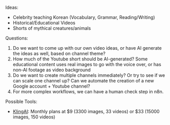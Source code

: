 Ideas:

- Celebrity teaching Korean (Vocabulary, Grammar, Reading/Writing)
- Historical/Educational Videos 
- Shorts of mythical creatures/animals

Questions: 
1. Do we want to come up with our own video ideas, or have AI generate the ideas as well, based on channel theme?
2. How much of the Youtube short should be AI-generated? Some educational content uses real images to go with the voice over, or has non-AI footage as video background
3. Do we want to create multiple channels immediately? Or try to see if we can scale one channel up? Can we automate the creation of a new Google account + Youtube channel?
4. For more complex workflows, we can have a human check step in n8n.

Possible Tools:
- [KlingAI](https://app.klingai.com/global/community/video): Monthly plans at $9 (3300 images, 33 videos) or $33 (15000 images, 150 videos)